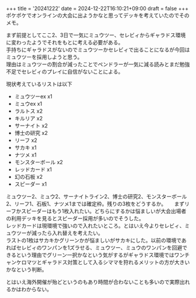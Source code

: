 +++
title = '20241222'
date = 2024-12-22T16:10:21+09:00
draft = false
+++
ポケポケでオンラインの大会に出ようかなと思ってデッキを考えていたのでそのメモ。  

まず前提としてここ2、3日で一気にミュウツー、セレビィからギャラドス環境に変わったようでそれをもとに考える必要がある。  
手持ちにギャラドスがないのでミュウツーかセレビィで出ることになるが今回はミュウツーを採用しようと思う。  
理由はミュウツーの割合が減ったことでペンドラーが一気に減る読みとまだ勉強不足でセレビィのプレイに自信がないことによる。  

現状考えているリストは以下
- ミュウツーex x1
- ミュウex x1
- ラルトス x2
- キルリア x2
- サーナイト x2
- 博士の研究 x2
- リーフ x2
- サカキ x1
- ナツメ x1
- モンスターボール x2
- レッドカード x1
- 幻の石板 x2
- スピーダー x1

ミュウツー2、ミュウ2、サーナイトライン2、博士の研究2、モンスターボール2、リーフ1、石板1、ナツメ1までは確定枠。残りの3枚をどうするか。  　
まずリーフかスピーダーはもう1枚入れたい。どちらにするかは悩ましいが大会出場者の利用デッキを見るとスピーダー採用が多いのでそうした。  
レッドカードは現環境で強いので入れたいところ。とはいえ今よりセレビィ、ミュウツーが減ったら入れ替えを考えたい。  
ラストの1枚はサカキかグリーンかが悩ましいがサカキにした。以前の環境であればセレビィのワンパンを1ズラせる、ミュウツー、ミュウのワンパンを回避できるという理由でグリーン一択かなという気がするがギャラドス環境ではワンチャンケロマツとギャラドス対策として入るシママを狩れるメリットの方が大きいかなという判断。  

とはいえ海外開催が殆どというのもあり時間が合わないことも多いので実際出れるかはわからない。